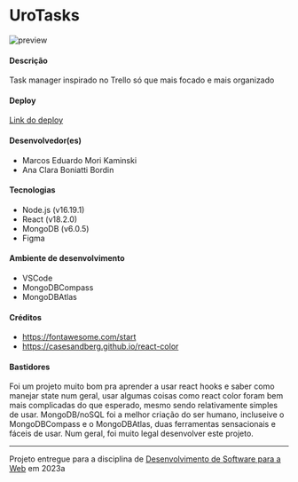 # UroTasks
![preview](https://github.com/elc1090/project3-urotasks/assets/78169543/ef674720-4f38-433f-b05a-3842e4576ebf)

#### Descrição
Task manager inspirado no Trello só que mais focado e mais organizado

#### Deploy
[Link do deploy](https://urotasks.onrender.com/)

#### Desenvolvedor(es)
- Marcos Eduardo Mori Kaminski
- Ana Clara Boniatti Bordin

#### Tecnologias
- Node.js (v16.19.1)
- React (v18.2.0)
- MongoDB (v6.0.5)
- Figma

#### Ambiente de desenvolvimento
- VSCode
- MongoDBCompass
- MongoDBAtlas

#### Créditos
- https://fontawesome.com/start
- https://casesandberg.github.io/react-color

#### Bastidores
Foi um projeto muito bom pra aprender a usar react hooks e saber como manejar state num geral, usar algumas coisas como react color foram bem mais complicadas do que esperado, mesmo sendo relativamente simples de usar. MongoDB/noSQL foi a melhor criação do ser humano, incluseive o MongoDBCompass e o MongoDBAtlas, duas ferramentas sensacionais e fáceis de usar. Num geral, foi muito legal desenvolver este projeto.

---
Projeto entregue para a disciplina de [Desenvolvimento de Software para a Web](http://github.com/andreainfufsm/elc1090-2023a) em 2023a
